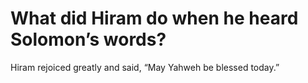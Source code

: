 # What did Hiram do when he heard Solomon’s words?

Hiram rejoiced greatly and said, “May Yahweh be blessed today.”

